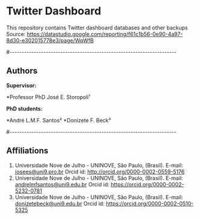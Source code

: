 # Twitter Dashboard
This repository contains Twitter dashboard databases and other backups
Source: https://datastudio.google.com/reporting/f61c1b56-0e90-4a97-8d30-e302015778e3/page/WqWfB

#---------------------------------------------------------------------
## Authors

**Supervisor:**

*Professor PhD José E. Storopoli¹

**PhD students:**

*André L.M.F. Santos²
*Donizete F. Beck³

#---------------------------------------------------------------------
## Affiliations

1. Universidade Nove de Julho - UNINOVE, São Paulo, (Brasil). E-mail: josees@uni9.pro.br Orcid id: http://orcid.org/0000-0002-0559-5176
2. Universidade Nove de Julho - UNINOVE, São Paulo, (Brasil). E-mail: andrelmfsantos@uni9.edu.br Orcid id: https://orcid.org/0000-0002-5232-0781
3. Universidade Nove de Julho - UNINOVE, São Paulo, (Brasil). E-mail: donizetebeck@uni9.edu.br Orcid id: https://orcid.org/0000-0002-0510-5325
